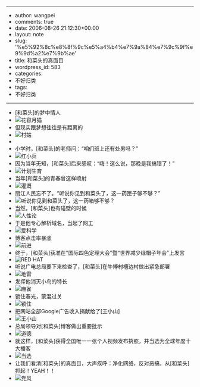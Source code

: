 - --
- author: wangpei
- comments: true
- date: 2006-08-26 21:12:30+00:00
- layout: note
- slug: '%e5%92%8c%e8%8f%9c%e5%a4%b4%e7%9a%84%e7%9c%9f%e9%9d%a2%e7%9b%ae'
- title: 和菜头的真面目
- wordpress_id: 583
- categories:
- 不好归类
- tags:
- 不好归类
- --
- [和菜头]的梦中情人
- ![花容月猫](http://photo7.yupoo.com/20060827/055659_372109785.jpg)
- 但现实跟梦想往往是有距离的
- ![村姑](http://photo3.yupoo.com/20051129/20051129025055_247031861.jpg)
- <!-- more -->
- 小学时，[和菜头]的老师问：“咱们班上还有处男吗？” 
- ![红小兵](http://photo7.yupoo.com/20060827/055446_891079438.jpg)
- 因为当年无知，[和菜头]后来感叹：“嗨！这么说，那晚是我搞错了！”
- ![计划生育](http://photo7.yupoo.com/20060827/054034_2147008676.jpg)
- 当年[和菜头]的青春曾这样喷射
- ![灌溉](http://photo7.yupoo.com/20060827/055304_867942543.jpg)
- 丽江人民忘不了。“听说你见到和菜头了，这一药匣子够不够？”
- ![听说你见到和菜头了，这一药箱够不够？](http://photo7.yupoo.com/20060827/055542_1592254201.jpg)
- 当然，[和菜头]也有碰壁的时候
- ![人性论](http://photo3.yupoo.com/20051129/20051129025055_1758942681.jpg)
- 于是他专心解析域名，当起了网工
- ![爱科学](http://photo7.yupoo.com/20060827/055142_298124153.jpg)
- 博客点击率暴涨
- ![前进](http://photo3.yupoo.com/20051129/20051129025055_1059063485.jpg)
- 终于，[和菜头]获准在"国际四色定理大会"暨“世界减少绿帽子年会”上发言
- ![RED HAT](http://photo7.yupoo.com/20060827/054343_15706909.jpg)
- 听说广电总局要下来检查了，[和菜头]在<del>牛博村</del>槽边村做出紧急部署
- ![地雷](http://photo7.yupoo.com/20060827/055027_832659374.jpg)
- 发挥他消灭小鸟的特长
- ![麻雀](http://photo7.yupoo.com/20060827/054512_686633361.jpg)
- 锁住春光，蒙混过关
- ![锁住](http://photo7.yupoo.com/20060827/015457_1817504974_AcNPP.jpg)
- 把网站全部Google广告收入捐献给了[王小山]
- ![王小山](http://photo7.yupoo.com/20060827/054934_1925119153.jpg)
- 总局领导对[和菜头]博客做出重要批示
- ![道德](http://photo3.yupoo.com/20051129/20051129025055_1248039660.jpg)
- 就这样，[和菜头]获得全国唯一一张个人视频发布执照，并当选为全球年度十大播客
- ![当选](http://photo7.yupoo.com/20060827/054806_2118697092.jpg)
- 让我们看清[和菜头]的真面目，大声疾呼：净化网络，反对恶搞，从[和菜头]抓起！YEAH！！
- ![党风](http://photo3.yupoo.com/20051129/20051129025055_302681364.jpg)

